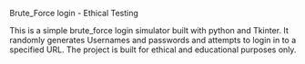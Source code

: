 Brute_Force login - Ethical Testing

This is a simple brute_force login  simulator built with python and Tkinter. It randomly
generates Usernames and passwords and attempts to login in to a specified URL.
The project is built for ethical and educational purposes only.

